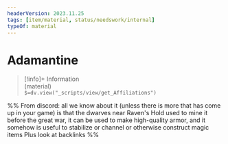 ```yaml
---
headerVersion: 2023.11.25
tags: [item/material, status/needswork/internal]
typeOf: material
---
```

# Adamantine
>[!info]+ Information  
> (material)  
> `$=dv.view("_scripts/view/get_Affiliations")`


%% 
From discord:
all we know about it (unless there is more that has come up in your game) is that the dwarves near Raven's Hold used to mine it before the great war, it can be used to make high-quality armor, and it somehow is useful to stabilize or channel or otherwise construct magic items
Plus look at backlinks
%%